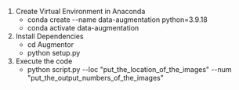 1. Create Virtual Environment in Anaconda
    - conda create --name data-augmentation python=3.9.18
    - conda activate data-augmentation
2. Install Dependencies
    - cd Augmentor
    - python setup.py
3. Execute the code
    - python script.py --loc "put_the_location_of_the_images" --num "put_the_output_numbers_of_the_images"